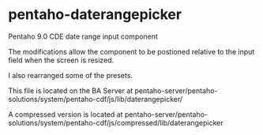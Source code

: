 # pentaho-daterangepicker
Pentaho 9.0 CDE date range input component

The modifications allow the component to be postioned relative to the input field when the screen is resized.

I also rearranged some of the presets.

This file is located on the BA Server at
   pentaho-server/pentaho-solutions/system/pentaho-cdf/js/lib/daterangepicker/
  
A compressed version is located at
   pentaho-server/pentaho-solutions/system/pentaho-cdf/js/compressed/lib/daterangepicker
